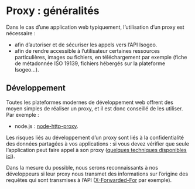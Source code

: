 Proxy : généralités
===================

Dans le cas d’une application web typiquement, l’utilisation d’un proxy est nécessaire :

* afin d’autoriser et de sécuriser les appels vers l’API Isogeo.
* afin de rendre accessible à l’utilisateur certaines ressources particulières, images ou fichiers, en téléchargement par exemple (fiche de métadonnée ISO 19139, fichiers hébergés sur la plateforme Isogeo…).

## Développement

Toutes les plateformes modernes de développement web offrent des moyen simples de réaliser un proxy, et il est donc conseillé de les utiliser. Par exemple :

* node.js : [node-http-proxy](https://www.npmjs.com/package/node-http-proxy).

Les risques liés au développement d’un proxy sont liés à la confidentialité des données partagées à vos applications : si vous devez vérifier que seule l’application peut faire appel à son proxy ([quelques techniques disponibles ici](https://en.wikipedia.org/wiki/Cross-site_request_forgery#Prevention)).

Dans la mesure du possible, nous serons reconnaissants à nos développeurs si leur proxy nous transmet des informations sur l’origine des requêtes qui sont transmises à l’API ([X-Forwarded-For](https://en.wikipedia.org/wiki/X-Forwarded-For) par exemple).


